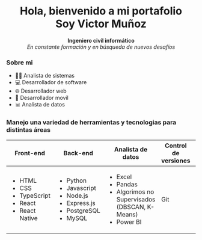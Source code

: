 <div align='center'>
  <h1 align='center'>Hola, bienvenido a mi portafolio <br> Soy Victor Muñoz </h1>
  <p><b>Ingeniero civil informático </b><br> <i>En constante formación y en búsqueda de nuevos desafíos</i></p>
</div>
<div>
  <h3>Sobre mi</h3>
  <ul>
    <li>🧑‍💻 Analista de sistemas</li>
    <li>💻 Desarrollador de software</li>
    <li>🌐 Desarrollador web</li>
    <li>📱 Desarrollador movil</li>
    <li>📊 Analista de datos</li>
  </ul>
</div>
<div>
  <h3>Manejo una variedad de herramientas y tecnologias para distintas áreas </h3>
 <div>
    <table border="0">
    <thead>
      <tr>
        <th>Front-end</th>
        <th>Back-end</th>
        <th>Analista de datos</th>
        <th>Control de versiones</th>
        <th>Diseño UI/UX</th>
      </tr>
    </thead>
    <tbody>
      <tr>
        <td>
          <ul>
            <li>HTML</li>
            <li>CSS</li>
            <li>TypeScript</li>
            <li>React</li>
            <li>React Native</li>
          </ul>
        </td>
        <td>
          <ul>
            <li>Python</li>
            <li>Javascript</li>
            <li>Node.js</li>
            <li>Express.js</li>
            <li>PostgreSQL</li>
            <li>MySQL</li>
          </ul>   
        </td>
        <td>
          <ul>
            <li>Excel</li>
            <li>Pandas</li>
            <li>Algorimos no Supervisados (DBSCAN, K-Means)</li>
            <li>Power BI</li>
          </ul>
        </td>
        <td>
          Git
        </td>
         <td>
          figma
        </td>
      </tr>
    </tbody>
  </table>
 </div>
</div>

  






</div>
